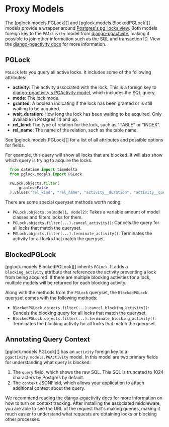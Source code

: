 # Proxy Models

The [pglock.models.PGLock][] and [pglock.models.BlockedPGLock][] models provide a wrapper around [Postgres's pg_locks view](https://www.postgresql.org/docs/current/view-pg-locks.html). Both models foreign key to the `PGActivity` model from [django-pgactivity](https://django-pgactivity.readthedocs.io), making it possible to join other information such as the SQL and transaction ID. View the [django-pgactivity docs](https://django-pgactivity.readthedocs.io) for more information.


## PGLock

`PGLock` lets you query all active locks. It includes some of the following attributes:

* **activity**: The activity associated with the lock. This is a foreign key to [django-pgactivity's PGActivity model](https://django-pgactivity.readthedocs.io/en/latest/index.html), which includes the SQL query.
* **mode**: The lock mode.
* **granted**: A boolean indicating if the lock has been granted or is still waiting to be acquired.
* **wait_duration**: How long the lock has been waiting to be acquired. Only available in Postgres 14 and up.
* **rel_kind**: The type of relation for the lock, such as "TABLE" or "INDEX".
* **rel_name**: The name of the relation, such as the table name.

See [pglock.models.PGLock][] for a list of all attributes and possible options for fields.

For example, this query will show all locks that are blocked. It will also show which query is trying to acquire the locks.

```python
  from datetime import timedelta
  from pglock.models import PGLock

  PGLock.objects.filter(
      granted=False
  ).values("rel_kind", "rel_name", "activity__duration", "activity__query")
```

There are some special queryset methods worth noting:

* `PGLock.objects.on(model1, model2)`: Takes a variable amount of model classes and filters locks for them.
* `PGLock.objects.filter(...).cancel_activity()`: Cancels the query for all locks that match the queryset.
* `PGLock.objects.filter(...).terminate_activity()`: Terminates the activity for all locks that match the queryset.

## BlockedPGLock

[pglock.models.BlockedPGLock][] inherits `PGLock`. It adds a `blocking_activity` attribute that references the activity preventing a lock from being acquired. If there are multiple blocking activities for a lock, multiple models will be returned for each blocking activity.

Along with the methods from the `PGLock` queryset, the `BlockedPGLock` queryset comes with the following methods:

* `BlockedPGLock.objects.filter(...).cancel_blocking_activity()`: Cancels the blocking query for all locks that match the queryset.
* `BlockedPGLock.objects.filter(...).terminate_blocking_activity()`: Terminates the blocking activity for all locks that match the queryset.

## Annotating Query Context

[pglock.models.PGLock][] has an `activity` foreign key to a `pgactivity.models.PGActivity` model. In this model are two primary fields for understanding what query is blocked:

1. The `query` field, which shows the raw SQL. This SQL is truncated to 1024 characters by Postgres by default.
2. The `context` JSONField, which allows your application to attach additional context about the query.

We recommend [reading the django-pgactivity docs](https://django-pgactivity.readthedocs.io) for more information on how to turn on context tracking. After installing the associated middleware, you are able to see the URL of the request that's making queries, making it much easier to understand what requests are obtaining locks or blocking other processes.
